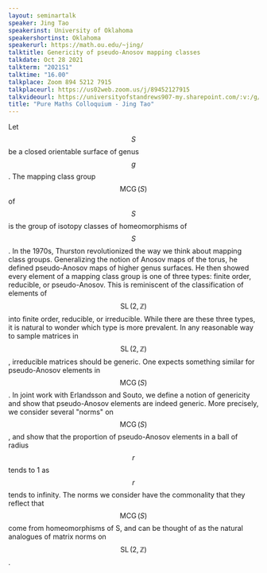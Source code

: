 ```yaml
---
layout: seminartalk
speaker: Jing Tao  
speakerinst: University of Oklahoma
speakershortinst: Oklahoma
speakerurl: https://math.ou.edu/~jing/
talktitle: Genericity of pseudo-Anosov mapping classes
talkdate: Oct 28 2021
talkterm: "2021S1"
talktime: "16.00"
talkplace: Zoom 894 5212 7915
talkplaceurl: https://us02web.zoom.us/j/89452127915
talkvideourl: https://universityofstandrews907-my.sharepoint.com/:v:/g/personal/lst6_st-andrews_ac_uk/EUxxgOW3f2RCknKgIEzazRABa1yZe8ZKwMBM7gIAJw1fPA?e=EGnfdH
title: "Pure Maths Colloquium - Jing Tao"
---
```


Let $$S$$ be a closed orientable surface of genus $$g$$. The mapping class group $$\operatorname{MCG}(S)$$ of $$S$$ is the group of isotopy classes of homeomorphisms of $$S$$. In the 1970s, Thurston revolutionized the way we think about mapping class groups. Generalizing the notion of Anosov maps of the torus, he defined pseudo-Anosov maps of higher genus surfaces. He then showed every element of a mapping class group is one of three types: finite order, reducible, or pseudo-Anosov. This is reminiscent of the classification of elements of $$\operatorname{SL}(2,\mathbb{Z})$$ into finite order, reducible, or irreducible. While there are these three types, it is natural to wonder which type is more prevalent. In any reasonable way to sample matrices in $$\operatorname{SL}(2,\mathbb{Z})$$, irreducible matrices should be generic. One expects something similar for pseudo-Anosov elements in $$\operatorname{MCG}(S)$$. In joint work with Erlandsson and Souto, we define a notion of genericity and show that pseudo-Anosov elements are indeed generic. More precisely, we consider several "norms" on $$\operatorname{MCG}(S)$$, and show that the proportion of pseudo-Anosov elements in a ball of radius $$r$$ tends to 1 as $$r$$ tends to infinity. The norms we consider have the commonality that they reflect that $$\operatorname{MCG}(S)$$ come from homeomorphisms of S, and can be thought of as the natural analogues of matrix norms on $$\operatorname{SL}(2,\mathbb{Z})$$.